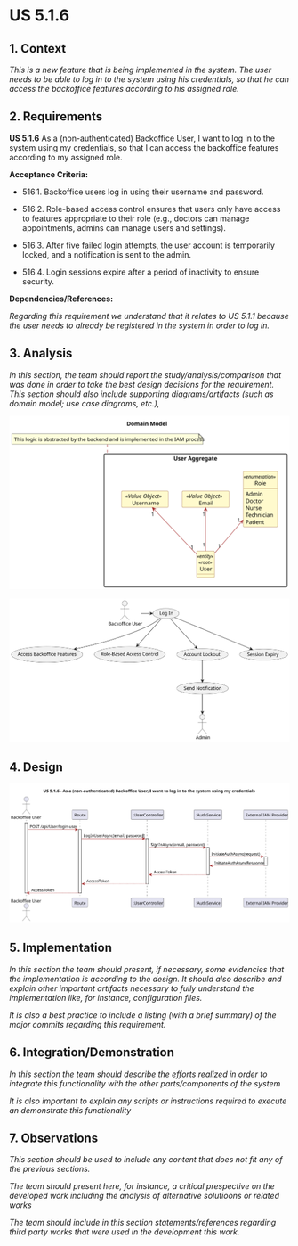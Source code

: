 # US 5.1.6


## 1. Context

*This is a new feature that is being implemented in the system. The user needs to be able to log in to the system using his credentials, so that he can access the backoffice features according to his assigned role.*

## 2. Requirements


**US 5.1.6** As a (non-authenticated) Backoffice User, I want to log in to the system using my credentials, so that I can access the backoffice features according to my assigned role.

**Acceptance Criteria:**

- 516.1. Backoffice users log in using their username and password.

- 516.2. Role-based access control ensures that users only have access to features appropriate to their role (e.g., doctors can manage appointments, admins can manage users and settings).

- 516.3. After five failed login attempts, the user account is temporarily locked, and a notification is sent to the admin.

- 516.4. Login sessions expire after a period of inactivity to ensure security.

**Dependencies/References:**

*Regarding this requirement we understand that it relates to US 5.1.1 because the user needs to already be registered in the system in order to log in.*

## 3. Analysis

*In this section, the team should report the study/analysis/comparison that was done in order to take the best design decisions for the requirement. This section should also include supporting diagrams/artifacts (such as domain model; use case diagrams, etc.),*

![Analysis](analysis/svg/analysis.svg)

![Analysis](analysis/svg/use_case.svg)


## 4. Design

![Design](design/svg/sequence-diagram.svg)

## 5. Implementation

*In this section the team should present, if necessary, some evidencies that the implementation is according to the design. It should also describe and explain other important artifacts necessary to fully understand the implementation like, for instance, configuration files.*

*It is also a best practice to include a listing (with a brief summary) of the major commits regarding this requirement.*

## 6. Integration/Demonstration

*In this section the team should describe the efforts realized in order to integrate this functionality with the other parts/components of the system*

*It is also important to explain any scripts or instructions required to execute an demonstrate this functionality*

## 7. Observations

*This section should be used to include any content that does not fit any of the previous sections.*

*The team should present here, for instance, a critical prespective on the developed work including the analysis of alternative solutioons or related works*

*The team should include in this section statements/references regarding third party works that were used in the development this work.*